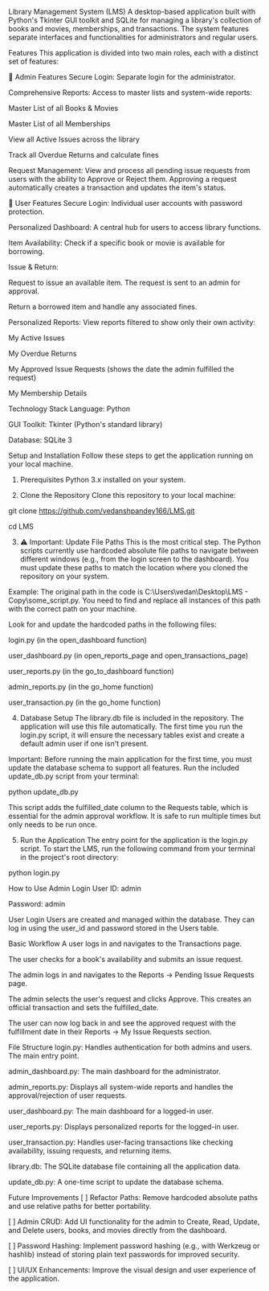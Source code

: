 Library Management System (LMS)
A desktop-based application built with Python's Tkinter GUI toolkit and SQLite for managing a library's collection of books and movies, memberships, and transactions. The system features separate interfaces and functionalities for administrators and regular users.

Features
This application is divided into two main roles, each with a distinct set of features:

👤 Admin Features
Secure Login: Separate login for the administrator.

Comprehensive Reports: Access to master lists and system-wide reports:

Master List of all Books & Movies

Master List of all Memberships

View all Active Issues across the library

Track all Overdue Returns and calculate fines

Request Management: View and process all pending issue requests from users with the ability to Approve or Reject them. Approving a request automatically creates a transaction and updates the item's status.

👥 User Features
Secure Login: Individual user accounts with password protection.

Personalized Dashboard: A central hub for users to access library functions.

Item Availability: Check if a specific book or movie is available for borrowing.

Issue & Return:

Request to issue an available item. The request is sent to an admin for approval.

Return a borrowed item and handle any associated fines.

Personalized Reports: View reports filtered to show only their own activity:

My Active Issues

My Overdue Returns

My Approved Issue Requests (shows the date the admin fulfilled the request)

My Membership Details

Technology Stack
Language: Python

GUI Toolkit: Tkinter (Python's standard library)

Database: SQLite 3

Setup and Installation
Follow these steps to get the application running on your local machine.

1. Prerequisites
Python 3.x installed on your system.

2. Clone the Repository
Clone this repository to your local machine:

git clone https://github.com/vedanshpandey166/LMS.git

cd LMS

3. ⚠️ Important: Update File Paths
This is the most critical step. The Python scripts currently use hardcoded absolute file paths to navigate between different windows (e.g., from the login screen to the dashboard). You must update these paths to match the location where you cloned the repository on your system.

Example:
The original path in the code is C:\Users\vedan\Desktop\LMS - Copy\some_script.py. You need to find and replace all instances of this path with the correct path on your machine.

Look for and update the hardcoded paths in the following files:

login.py (in the open_dashboard function)

user_dashboard.py (in open_reports_page and open_transactions_page)

user_reports.py (in the go_to_dashboard function)

admin_reports.py (in the go_home function)

user_transaction.py (in the go_home function)

4. Database Setup
The library.db file is included in the repository. The application will use this file automatically. The first time you run the login.py script, it will ensure the necessary tables exist and create a default admin user if one isn't present.

Important: Before running the main application for the first time, you must update the database schema to support all features. Run the included update_db.py script from your terminal:

python update_db.py

This script adds the fulfilled_date column to the Requests table, which is essential for the admin approval workflow. It is safe to run multiple times but only needs to be run once.

5. Run the Application
The entry point for the application is the login.py script. To start the LMS, run the following command from your terminal in the project's root directory:

python login.py

How to Use
Admin Login
User ID: admin

Password: admin

User Login
Users are created and managed within the database. They can log in using the user_id and password stored in the Users table.

Basic Workflow
A user logs in and navigates to the Transactions page.

The user checks for a book's availability and submits an issue request.

The admin logs in and navigates to the Reports -> Pending Issue Requests page.

The admin selects the user's request and clicks Approve. This creates an official transaction and sets the fulfilled_date.

The user can now log back in and see the approved request with the fulfillment date in their Reports -> My Issue Requests section.

File Structure
login.py: Handles authentication for both admins and users. The main entry point.

admin_dashboard.py: The main dashboard for the administrator.

admin_reports.py: Displays all system-wide reports and handles the approval/rejection of user requests.

user_dashboard.py: The main dashboard for a logged-in user.

user_reports.py: Displays personalized reports for the logged-in user.

user_transaction.py: Handles user-facing transactions like checking availability, issuing requests, and returning items.

library.db: The SQLite database file containing all the application data.

update_db.py: A one-time script to update the database schema.

Future Improvements
[ ] Refactor Paths: Remove hardcoded absolute paths and use relative paths for better portability.

[ ] Admin CRUD: Add UI functionality for the admin to Create, Read, Update, and Delete users, books, and movies directly from the dashboard.

[ ] Password Hashing: Implement password hashing (e.g., with Werkzeug or hashlib) instead of storing plain text passwords for improved security.

[ ] UI/UX Enhancements: Improve the visual design and user experience of the application.
